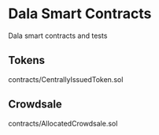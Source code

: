 # Dala Smart Contracts
Dala smart contracts and tests

## Tokens
contracts/CentrallyIssuedToken.sol

## Crowdsale
contracts/AllocatedCrowdsale.sol
